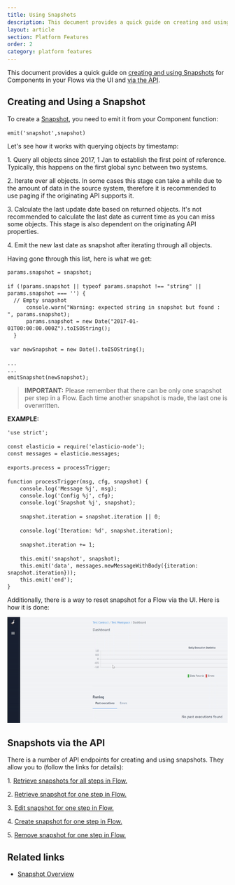 ```yaml
---
title: Using Snapshots
description: This document provides a quick guide on creating and using Snapshots for Components in your Flows via the UI and via the API.
layout: article
section: Platform Features
order: 2
category: platform features
---
```


This document provides a quick guide on [creating and using Snapshots](#creating-a-snapshot) for Components in your Flows via the UI and [via the API](#snapshots-via-the-api).

## Creating and Using a Snapshot

To create a [Snapshot](/getting-started/snapshot-overview.html), you need to emit it from your Component function:

`emit('snapshot',snapshot)`

Let's see how it works with querying objects by timestamp:

1\. Query all objects since 2017, 1 Jan to establish the first point of reference. Typically, this happens on the first global sync between two systems.

2\. Iterate over all objects. In some cases this stage can take a while due to the amount of data in the source system, therefore it is recommended to use paging if the originating API supports it.

3\. Calculate the last update date based on returned objects. It's not recommended to calculate the last date as current time as you can miss some objects. This stage is also dependent on the originating API properties.

4\. Emit the new last date as snapshot after iterating through all objects.

Having gone through this list, here is what we get:

```
params.snapshot = snapshot;

if (!params.snapshot || typeof params.snapshot !== "string" || params.snapshot === '') {
  // Empty snapshot
      console.warn("Warning: expected string in snapshot but found : ", params.snapshot);
      params.snapshot = new Date("2017-01-01T00:00:00.000Z").toISOString();
  }

 var newSnapshot = new Date().toISOString();

...
...
emitSnapshot(newSnapshot);
```

>**IMPORTANT:** Please remember that there can be only one snapshot per step in a Flow. Each time another snapshot is made, the last one is overwritten.

**EXAMPLE:**

```
'use strict';

const elasticio = require('elasticio-node');
const messages = elasticio.messages;

exports.process = processTrigger;

function processTrigger(msg, cfg, snapshot) {
    console.log('Message %j', msg);
    console.log('Config %j', cfg);
    console.log('Snapshot %j', snapshot);

    snapshot.iteration = snapshot.iteration || 0;

    console.log('Iteration: %d', snapshot.iteration);

    snapshot.iteration += 1;

    this.emit('snapshot', snapshot);
    this.emit('data', messages.newMessageWithBody({iteration: snapshot.iteration}));
    this.emit('end');
}
```

Additionally, there is a way to reset snapshot for a Flow via the UI. Here is how it is done:

![Resetting snapshots via UI](/assets/img/integrator-guide/using-snapshots/reset-snapshot.gif)

## Snapshots via the API

There is a number of API endpoints for creating and using snapshots. They allow you to (follow the links for details):

1\. [Retrieve snapshots for all steps in Flow.]({{site.data.tenant.apiBaseUri}}/docs/v2/#retrieve-snapshots-for-all-steps-in-flow)

2\. [Retrieve snapshot for one step in Flow.]({{site.data.tenant.apiBaseUri}}/docs/v2/#retrieve-snapshot-for-one-step-in-flow)

3\. [Edit snapshot for one step in Flow.]({{site.data.tenant.apiBaseUri}}/docs/v2/#edit-snapshot-for-one-step-in-flow)

4\. [Create snapshot for one step in Flow.]({{site.data.tenant.apiBaseUri}}/docs/v2/#create-snapshot-for-one-step-in-flow)

5\. [Remove snapshot for one step in Flow.]({{site.data.tenant.apiBaseUri}}/docs/v2/#remove-snapshot-for-one-step-in-flow)

## Related links

- [Snapshot Overview](/getting-started/snapshot-overview.html)
